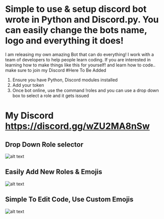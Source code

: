 # Simple to use & setup discord bot wrote in Python and Discord.py. You can easily change the bots name, logo and everything it does! 

I am releasing my own amazing Bot that can do everything! I work with a team of developers to help people learn coding. If you are interested in learning how to make things like this for yourself! and learn how to code.. make sure to join my Discord #Here To Be Added

1. Ensure you have Python, Discord modules installed
2. Add your token
3. Once bot online, use the command !roles and you can use a drop down box to select a role and it gets issued

# My Discord https://discord.gg/wZU2MA8nSw



## Drop Down Role selector
![alt text](https://i.imgur.com/3va8Rs2.png)

## Easily Add New Roles & Emojis
![alt text](https://i.imgur.com/2KO0OPU.png)

## Simple To Edit Code, Use Custom Emojis
![alt text](https://i.imgur.com/83A5Eup.png)

